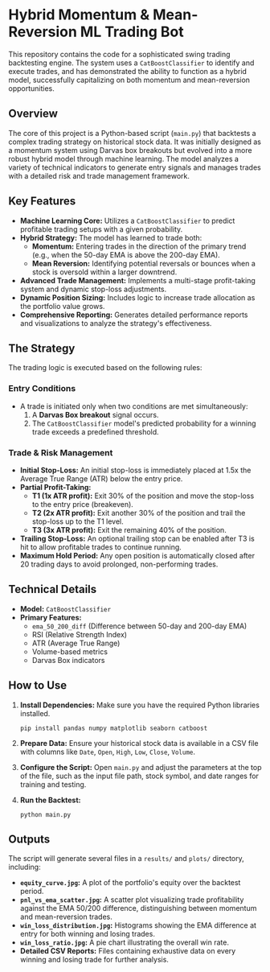 # Hybrid Momentum & Mean-Reversion ML Trading Bot

This repository contains the code for a sophisticated swing trading backtesting engine. The system uses a `CatBoostClassifier` to identify and execute trades, and has demonstrated the ability to function as a hybrid model, successfully capitalizing on both momentum and mean-reversion opportunities.

## Overview

The core of this project is a Python-based script (`main.py`) that backtests a complex trading strategy on historical stock data. It was initially designed as a momentum system using Darvas box breakouts but evolved into a more robust hybrid model through machine learning. The model analyzes a variety of technical indicators to generate entry signals and manages trades with a detailed risk and trade management framework.

## Key Features

- **Machine Learning Core:** Utilizes a `CatBoostClassifier` to predict profitable trading setups with a given probability.
- **Hybrid Strategy:** The model has learned to trade both:
    - **Momentum:** Entering trades in the direction of the primary trend (e.g., when the 50-day EMA is above the 200-day EMA).
    - **Mean Reversion:** Identifying potential reversals or bounces when a stock is oversold within a larger downtrend.
- **Advanced Trade Management:** Implements a multi-stage profit-taking system and dynamic stop-loss adjustments.
- **Dynamic Position Sizing:** Includes logic to increase trade allocation as the portfolio value grows.
- **Comprehensive Reporting:** Generates detailed performance reports and visualizations to analyze the strategy's effectiveness.

## The Strategy

The trading logic is executed based on the following rules:

### Entry Conditions
- A trade is initiated only when two conditions are met simultaneously:
    1. A **Darvas Box breakout** signal occurs.
    2. The `CatBoostClassifier` model's predicted probability for a winning trade exceeds a predefined threshold.

### Trade & Risk Management
- **Initial Stop-Loss:** An initial stop-loss is immediately placed at 1.5x the Average True Range (ATR) below the entry price.
- **Partial Profit-Taking:**
    - **T1 (1x ATR profit):** Exit 30% of the position and move the stop-loss to the entry price (breakeven).
    - **T2 (2x ATR profit):** Exit another 30% of the position and trail the stop-loss up to the T1 level.
    - **T3 (3x ATR profit):** Exit the remaining 40% of the position.
- **Trailing Stop-Loss:** An optional trailing stop can be enabled after T3 is hit to allow profitable trades to continue running.
- **Maximum Hold Period:** Any open position is automatically closed after 20 trading days to avoid prolonged, non-performing trades.

## Technical Details

- **Model:** `CatBoostClassifier`
- **Primary Features:**
    - `ema_50_200_diff` (Difference between 50-day and 200-day EMA)
    - RSI (Relative Strength Index)
    - ATR (Average True Range)
    - Volume-based metrics
    - Darvas Box indicators

## How to Use

1.  **Install Dependencies:** Make sure you have the required Python libraries installed.
    ```
    pip install pandas numpy matplotlib seaborn catboost
    ```

2.  **Prepare Data:** Ensure your historical stock data is available in a CSV file with columns like `Date`, `Open`, `High`, `Low`, `Close`, `Volume`.

3.  **Configure the Script:** Open `main.py` and adjust the parameters at the top of the file, such as the input file path, stock symbol, and date ranges for training and testing.

4.  **Run the Backtest:**
    ```
    python main.py
    ```

## Outputs

The script will generate several files in a `results/` and `plots/` directory, including:
- **`equity_curve.jpg`:** A plot of the portfolio's equity over the backtest period.
- **`pnl_vs_ema_scatter.jpg`:** A scatter plot visualizing trade profitability against the EMA 50/200 difference, distinguishing between momentum and mean-reversion trades.
- **`win_loss_distribution.jpg`:** Histograms showing the EMA difference at entry for both winning and losing trades.
- **`win_loss_ratio.jpg`:** A pie chart illustrating the overall win rate.
- **Detailed CSV Reports:** Files containing exhaustive data on every winning and losing trade for further analysis.
```
